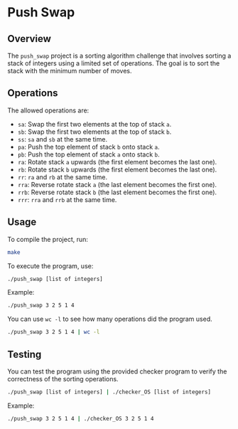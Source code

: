# Push Swap

## Overview

The `push_swap` project is a sorting algorithm challenge that involves sorting a stack of integers using a limited set of operations. The goal is to sort the stack with the minimum number of moves.

## Operations

The allowed operations are:

- `sa`: Swap the first two elements at the top of stack `a`.
- `sb`: Swap the first two elements at the top of stack `b`.
- `ss`: `sa` and `sb` at the same time.
- `pa`: Push the top element of stack `b` onto stack `a`.
- `pb`: Push the top element of stack `a` onto stack `b`.
- `ra`: Rotate stack `a` upwards (the first element becomes the last one).
- `rb`: Rotate stack `b` upwards (the first element becomes the last one).
- `rr`: `ra` and `rb` at the same time.
- `rra`: Reverse rotate stack `a` (the last element becomes the first one).
- `rrb`: Reverse rotate stack `b` (the last element becomes the first one).
- `rrr`: `rra` and `rrb` at the same time.

## Usage

To compile the project, run:

```sh
make
```

To execute the program, use:

```sh
./push_swap [list of integers]
```

Example:
```sh
./push_swap 3 2 5 1 4
```

You can use `wc -l` to see how many operations did the program used.

```sh
./push_swap 3 2 5 1 4 | wc -l
```

## Testing

You can test the program using the provided checker program to verify the correctness of the sorting operations.

```sh
./push_swap [list of integers] | ./checker_OS [list of integers]
```

Example:

```sh
./push_swap 3 2 5 1 4 | ./checker_OS 3 2 5 1 4
```
